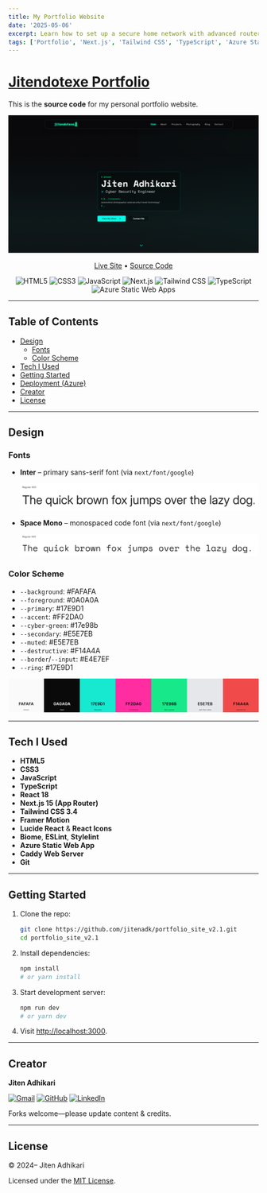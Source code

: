 ```yaml
---
title: My Portfolio Website
date: '2025-05-06'
excerpt: Learn how to set up a secure home network with advanced router configurations, VLANs, and proper encryption protocols.
tags: ['Portfolio', 'Next.js', 'Tailwind CSS', 'TypeScript', 'Azure Static Web Apps']
---
```

# [Jitendotexe Portfolio](https://jitenadhikari.com.np)

This is the **source code** for my personal portfolio website.

<p align="center">
  <a href="https://jitenadhikari.com.np" target="_blank">
    <img src="../../img/readme/site_preview.png" alt="Site Preview" width="700" />
  </a>
</p>

<p align="center">
  <a href="https://jitenadhikari.com.np" target="_blank">Live Site</a> •
  <a href="https://github.com/jitenadk/portfolio_site_v2.1" target="_blank">Source Code</a>
</p>

<p align="center">
  <img alt="HTML5" src="https://img.shields.io/badge/HTML5-E44D26?style=flat&logo=html5&logoColor=white" />
  <img alt="CSS3" src="https://img.shields.io/badge/CSS3-2965f1?style=flat&logo=css3&logoColor=white" />
  <img alt="JavaScript" src="https://img.shields.io/badge/JavaScript-F0DB4F?style=flat&logo=javascript&logoColor=white" />
  <img alt="Next.js" src="https://img.shields.io/badge/Next.js-000000?style=flat&logo=next.js&logoColor=white" />
  <img alt="Tailwind CSS" src="https://img.shields.io/badge/Tailwind_CSS-06B6D4?style=flat&logo=tailwind-css&logoColor=white" />
  <img alt="TypeScript" src="https://img.shields.io/badge/TypeScript-3178C6?style=flat&logo=typescript&logoColor=white" />
  <img alt="Azure Static Web Apps" src="https://img.shields.io/badge/Azure_Static_Web_Apps-0078D4?style=flat&logo=microsoft-azure&logoColor=white" />
</p>

---

## Table of Contents

- [Design](#design)
  - [Fonts](#fonts)
  - [Color Scheme](#color-scheme)
- [Tech I Used](#tech-i-used)
- [Getting Started](#getting-started)
- [Deployment (Azure)](#deployment-azure)
- [Creator](#creator)
- [License](#license)

---

## Design

### Fonts

- **Inter** – primary sans-serif font (via `next/font/google`)
    <p align="center">
      <img alt="Inter Preview" src="./src/img/readme/inter.png" />
    </p>

- **Space Mono** – monospaced code font (via `next/font/google`)
    <p align="center">
      <img alt="Space Mono Preview" src="./src/img/readme/space_mono.png" />
    </p>

### Color Scheme

- `--background`: #FAFAFA
- `--foreground`: #0A0A0A
- `--primary`: #17E9D1
- `--accent`: #FF2DA0
- `--cyber-green`: #17e98b
- `--secondary`: #E5E7EB
- `--muted`: #E5E7EB
- `--destructive`: #F14A4A
- `--border`/`--input`: #E4E7EF
- `--ring`: #17E9D1
<p align="center">
    <a href="https://coolors.co/fafafa-0a0a0a-17e9d1-ff2da0-17e98b-e5e7eb-f14a4a" target="_blank"><img alt="Color Palette" src="./src/img/readme/color_palette.png"/></a>
</p>

---

## Tech I Used

- **HTML5**
- **CSS3**
- **JavaScript**
- **TypeScript**
- **React 18**
- **Next.js 15 (App Router)**
- **Tailwind CSS 3.4**
- **Framer Motion**
- **Lucide React** & **React Icons**
- **Biome**, **ESLint**, **Stylelint**
- **Azure Static Web App**
- **Caddy Web Server**
- **Git**

---

## Getting Started

1. Clone the repo:

   ```bash
   git clone https://github.com/jitenadk/portfolio_site_v2.1.git
   cd portfolio_site_v2.1
   ```

2. Install dependencies:

   ```bash
   npm install
   # or yarn install
   ```

3. Start development server:

   ```bash
   npm run dev
   # or yarn dev
   ```

4. Visit [http://localhost:3000](http://localhost:3000).

---

## Creator

**Jiten Adhikari**

<p align="left">
  <a href="mailto:jitenadhikari001@gmail.com"><img alt="Gmail" src="https://img.shields.io/badge/Email-D14836?style=flat&logo=gmail&logoColor=white" /></a>
  <a href="https://github.com/jitenadk" target="_blank"><img alt="GitHub" src="https://img.shields.io/badge/GitHub-181717?style=flat&logo=github&logoColor=white" /></a>
  <a href="https://www.linkedin.com/in/jitenadk/" target="_blank"><img alt="LinkedIn" src="https://img.shields.io/badge/LinkedIn-0A66C2?style=flat&logo=linkedin&logoColor=white" /></a>
</p>

Forks welcome—please update content & credits.

---

## License

&copy; 2024–<script>document.write(new Date().getFullYear());</script> Jiten Adhikari

Licensed under the [MIT License](./LICENSE).
